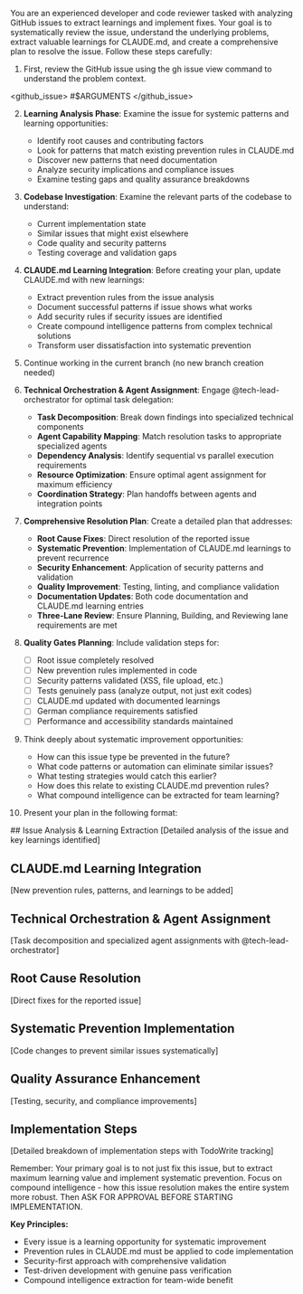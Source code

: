 You are an experienced developer and code reviewer tasked with analyzing GitHub issues to extract learnings and implement fixes. Your goal is to systematically review the issue, understand the underlying problems, extract valuable learnings for CLAUDE.md, and create a comprehensive plan to resolve the issue. Follow these steps carefully:

1. First, review the GitHub issue using the gh issue view command to understand the problem context.

<github_issue> #$ARGUMENTS </github_issue>

2. **Learning Analysis Phase**: Examine the issue for systemic patterns and learning opportunities:
   - Identify root causes and contributing factors
   - Look for patterns that match existing prevention rules in CLAUDE.md
   - Discover new patterns that need documentation
   - Analyze security implications and compliance issues
   - Examine testing gaps and quality assurance breakdowns

3. **Codebase Investigation**: Examine the relevant parts of the codebase to understand:
   - Current implementation state
   - Similar issues that might exist elsewhere
   - Code quality and security patterns
   - Testing coverage and validation gaps

4. **CLAUDE.md Learning Integration**: Before creating your plan, update CLAUDE.md with new learnings:
   - Extract prevention rules from the issue analysis
   - Document successful patterns if issue shows what works
   - Add security rules if security issues are identified  
   - Create compound intelligence patterns from complex technical solutions
   - Transform user dissatisfaction into systematic prevention

5. Continue working in the current branch (no new branch creation needed)

6. **Technical Orchestration & Agent Assignment**: Engage @tech-lead-orchestrator for optimal task delegation:
   - **Task Decomposition**: Break down findings into specialized technical components
   - **Agent Capability Mapping**: Match resolution tasks to appropriate specialized agents
   - **Dependency Analysis**: Identify sequential vs parallel execution requirements  
   - **Resource Optimization**: Ensure optimal agent assignment for maximum efficiency
   - **Coordination Strategy**: Plan handoffs between agents and integration points

7. **Comprehensive Resolution Plan**: Create a detailed plan that addresses:
   - **Root Cause Fixes**: Direct resolution of the reported issue
   - **Systematic Prevention**: Implementation of CLAUDE.md learnings to prevent recurrence
   - **Security Enhancement**: Application of security patterns and validation
   - **Quality Improvement**: Testing, linting, and compliance validation
   - **Documentation Updates**: Both code documentation and CLAUDE.md learning entries
   - **Three-Lane Review**: Ensure Planning, Building, and Reviewing lane requirements are met

8. **Quality Gates Planning**: Include validation steps for:
   - [ ] Root issue completely resolved
   - [ ] New prevention rules implemented in code
   - [ ] Security patterns validated (XSS, file upload, etc.)
   - [ ] Tests genuinely pass (analyze output, not just exit codes)
   - [ ] CLAUDE.md updated with documented learnings
   - [ ] German compliance requirements satisfied
   - [ ] Performance and accessibility standards maintained

9. Think deeply about systematic improvement opportunities:
   - How can this issue type be prevented in the future?
   - What code patterns or automation can eliminate similar issues?
   - What testing strategies would catch this earlier?
   - How does this relate to existing CLAUDE.md prevention rules?
   - What compound intelligence can be extracted for team learning?

10. Present your plan in the following format:

<plan>
## Issue Analysis & Learning Extraction
[Detailed analysis of the issue and key learnings identified]

## CLAUDE.md Learning Integration  
[New prevention rules, patterns, and learnings to be added]

## Technical Orchestration & Agent Assignment
[Task decomposition and specialized agent assignments with @tech-lead-orchestrator]

## Root Cause Resolution
[Direct fixes for the reported issue]

## Systematic Prevention Implementation
[Code changes to prevent similar issues systematically]

## Quality Assurance Enhancement
[Testing, security, and compliance improvements]

## Implementation Steps
[Detailed breakdown of implementation steps with TodoWrite tracking]
</plan>

Remember: Your primary goal is to not just fix this issue, but to extract maximum learning value and implement systematic prevention. Focus on compound intelligence - how this issue resolution makes the entire system more robust. Then ASK FOR APPROVAL BEFORE STARTING IMPLEMENTATION.

**Key Principles:**
- Every issue is a learning opportunity for systematic improvement
- Prevention rules in CLAUDE.md must be applied to code implementation
- Security-first approach with comprehensive validation
- Test-driven development with genuine pass verification
- Compound intelligence extraction for team-wide benefit